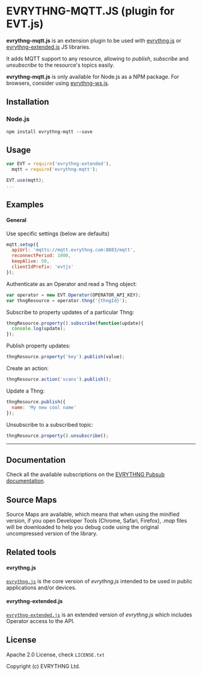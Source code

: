# EVRYTHNG-MQTT.JS (plugin for EVT.js)

**evrythng-mqtt.js** is an extension plugin to be used with [evrythng.js](https://github.com/evrythng/evrythng.js) or 
[evrythng-extended.js](https://github.com/evrythng/evrythng-extended.js) JS libraries.

It adds MQTT support to any resource, allowing to *publish*, *subscribe* and *unsubscribe* to the resource's topics easily.

**evrythng-mqtt.js** is only available for Node.js as a NPM package. For browsers, consider using [evrythng-ws.js](https://github.com/evrythng/evrythng-ws.js).

## Installation

### Node.js

    npm install evrythng-mqtt --save

## Usage

```javascript
var EVT = require('evrythng-extended'),
  mqtt = require('evrythng-mqtt');

EVT.use(mqtt);
...
```

## Examples

#### General

Use specific settings (below are defaults)

```javascript
mqtt.setup({
  apiUrl: 'mqtts://mqtt.evrythng.com:8883/mqtt',
  reconnectPeriod: 1000,
  keepAlive: 50,
  clientIdPrefix: 'evtjs'
});
```

Authenticate as an Operator and read a Thng object:

```javascript
var operator = new EVT.Operator(OPERATOR_API_KEY);
var thngResource = operator.thng('{thngId}');
```

Subscribe to property updates of a particular Thng:

```javascript
thngResource.property().subscribe(function(update){
  console.log(update);
});
```

Publish property updates:

```javascript
thngResource.property('key').publish(value);
```

Create an action:

```javascript
thngResource.action('scans').publish();
```

Update a Thng:

```javascript
thngResource.publish({
  name: 'My new cool name'
});
```

Unsubscribe to a subscribed topic:

```javascript
thngResource.property().unsubscribe();
```

---

## Documentation

Check all the available subscriptions on the [EVRYTHNG Pubsub documentation](https://developers.evrythng.com/docs/pubsub).

## Source Maps

Source Maps are available, which means that when using the minified version, if you open 
Developer Tools (Chrome, Safari, Firefox), *.map* files will be downloaded to help you debug code using the 
original uncompressed version of the library.

## Related tools

#### evrythng.js

[`evrythng.js`](https://github.com/evrythng/evrythng.js) is the core version of *evrythng.js* intended to be used in 
public applications and/or devices.

#### evrythng-extended.js

[`evrythng-extended.js`](https://github.com/evrythng/evrythng-extended.js) is an extended version of *evrythng.js* which 
includes Operator access to the API.

## License

Apache 2.0 License, check `LICENSE.txt`

Copyright (c) EVRYTHNG Ltd.
